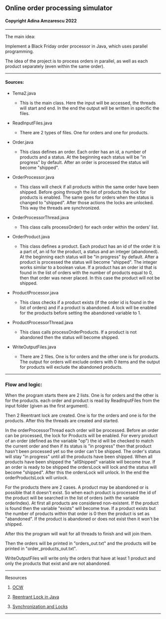 ## Online order processing simulator
#### Copyright Adina Amzarescu 2022

_______________________________________________________________________________

The main idea:

Implement a Black Friday order processor in Java, which uses parallel 
programming. 

The idea of the project is to process orders in parallel, 
as well as each product separately (even within the same order).

_______________________________________________________________________________

#### Sources:

* Tema2.java

    * This is the main class. Here the input will be accessed, the threads will
      start and end. In the end the output will be written in specific the 
      files.

* ReadInputFiles.java

    * There are 2 types of files. One for orders and one for products.

* Order.java

    * This class defines an order. Each order has an id, a number of products
      and a status. At the beginning each status will be "in progress" by
      default. After an order is processed the status will become "shipped".

* OrderProcessor.java

    * This class will check if all products within the same order have been
    shipped. Before going through the list of products the lock for products
    is enabled. The same goes for orders when the status is changed to
    "shipped". After those actions the locks are unlocked. This way the threads
    are synchronized.

* OrderProcessorThread.java

    * This class calls processOrder() for each order within the orders' list.

* OrderProduct.java

    * This class defines a product. Each product has an id of the order it is
      a part of, an id for the product, a status and an integer (abandoned). At
      the beginning each status will be "in progress" by default. After a 
      product is processed the status will become "shipped". The integer works
      similar to a boolean value. If a product has an order id that is found
      in the list of orders with the number of products equal to 0, then that 
      order was never placed. In this case the product will not be shipped.

* ProductProcessor.java

    * This class checks if a product exists (if the order id is found in the 
      list of orders) and if a product is abandoned. A lock will be enabled 
      for the products before setting the abandoned variable to 1.

* ProductProcessorThread.java

    * This class calls processOrderProducts. If a product is not abandoned then
      the status will become shipped.

* WriteOutputFiles.java

    * There are 2 files. One is for orders and the other one is for products.
      The output for orders will exclude orders with 0 items and the output
      for products will exclude the abandoned products.

_______________________________________________________________________________

### Flow and logic:

When the program starts there are 2 lists. One is for orders and the other is
for the products. each order and product is read by ReadInputFiles from the
input folder (given as the first argument).

Then 2 Reentrant lock are created. One is for the orders and one is for the 
products. After this the threads are created and started.

In the orderProcessorThread each order will be processed. Before an order
can be processed, the lock for Products will be enabled. For every product
of an order (defined as the variable "op") the id will be checked to match 
the current order and then if its status is "in progress" then that product
hasn't been processed yet so the order can't be shipped. The order's status
will stay "in progress" until all the products have been shipped. When
all products have been shipped the "allShipped" variable will become *true*.
If an order is ready to be shipped the ordersLock will lock and the status 
will become "shipped". After this the ordersLock will unlock. In the end the
orderProductsLock will unlock.

For the products there are 2 cases. A product may be abandoned or is possible
that it doesn't exist. So when each product is processed the id of the product
will be searched in the list of orders (with the variable orderIndex). At first
all products are considered non-existent. If the product is found then the
variable "exists" will become true. If a product exists but the number of
products within that order is 0 then the product is set as "abandoned".
If the product is abandoned or does not exist then it won't be shipped.


After this the program will wait for all threads to finish and will join them.

Then the orders will be printed in "orders_out.txt" and the products will be 
printed in "order_products_out.txt".

WriteOutputFiles will write only the orders that have at least 1 product and
only the products that exist and are not abandoned.

_______________________________________________________________________________

Resources

   1. [OCW](https://ocw.cs.pub.ro/courses/apd/laboratoare/05)

   2. [Reentrant Lock in Java](https://www.geeksforgeeks.org/reentrant-lock-java/)

   3. [Synchronization and Locks](https://winterbe.com/posts/2015/04/30/java8-concurrency-tutorial-synchronized-locks-examples/)
   
   _______________________________________________________________________________
